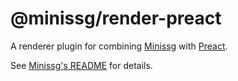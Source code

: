 # @minissg/render-preact

A renderer plugin for combining [Minissg] with [Preact].

See [Minissg's README] for details.

[Minissg]: https://github.com/uenoB/vite-plugin-minissg
[Preact]: https://preactjs.com
[Minissg's README]: https://github.com/uenoB/vite-plugin-minissg/blob/main/packages/vite-plugin-minissg/README.md
